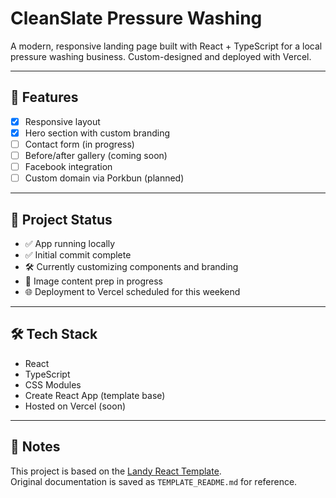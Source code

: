 # CleanSlate Pressure Washing

A modern, responsive landing page built with React + TypeScript for a local pressure washing business. Custom-designed and deployed with Vercel.

---

## 🚀 Features

- [x] Responsive layout
- [x] Hero section with custom branding
- [ ] Contact form (in progress)
- [ ] Before/after gallery (coming soon)
- [ ] Facebook integration
- [ ] Custom domain via Porkbun (planned)

---

## 📂 Project Status

- ✅ App running locally
- ✅ Initial commit complete
- 🛠 Currently customizing components and branding
- 📸 Image content prep in progress
- 🌐 Deployment to Vercel scheduled for this weekend

---

## 🛠 Tech Stack

- React
- TypeScript
- CSS Modules
- Create React App (template base)
- Hosted on Vercel (soon)

---

## 📁 Notes

This project is based on the [Landy React Template](https://github.com/Adrinlol/landy-react-template).  
Original documentation is saved as `TEMPLATE_README.md` for reference.

